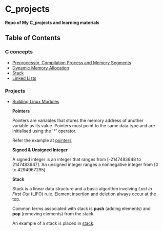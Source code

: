 # C_projects

**Repo of My C_projects and learning materials**
 

## Table of Contents

### C concepts
- [Preprocessor, Compilation Process and Memory Segments](https://github.com/ijulipan/C_projects/blob/main/learn/c_concepts/preprocessor_macro/README.md)
- [Dynamic Memory Allocation](https://github.com/ijulipan/C_projects/blob/main/learn/c_concepts/dynamic_mem_alloc/README.md)
- [Stack](/learn/c_concepts/stack/STACK.md)
- [Linked Lists](/learn/c_concepts/linked_list/LINKED_LIST.md)

### Projects
- [Building Linux Modules](https://github.com/ijulipan/C_projects/blob/main/linux_driver_development/char_device/hello_world/README.md)


  **Pointers**

  Pointers are variables that stores the memory address of another variable as its value. Pointers must point to the same data type and are initialised using the '*' operator.
  
   Refer the example at [pointers](https://github.com/ijulipan/C_projects/blob/main/learn/c_concepts/pointer/pointer.c)

  **Signed & Unsigned Integer**
  
  A signed integer is an integer that ranges from [-2147483648 to 2147483647]. An unsigned integer ranges a nonnegative integer from [0 to 4294967295]

  **Stack**
  
  Stack is a linear data structure and a basic algorithm involving _Last In First Out_ (LIFO) rule. Element insertion and deletion always occur at the top. 

  Common terms associated with stack is **push** (adding elements) and **pop** (removing elements) from the stack.

  An example of a stack is placed in [stack](https://github.com/ijulipan/C_projects/blob/main/learn/c_concepts/stack.c).
